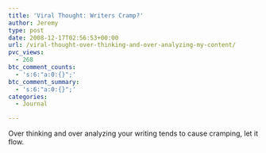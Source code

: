 ```yaml
---
title: 'Viral Thought: Writers Cramp?'
author: Jeremy
type: post
date: 2008-12-17T02:56:53+00:00
url: /viral-thought-over-thinking-and-over-analyzing-my-content/
pvc_views:
  - 268
btc_comment_counts:
  - 's:6:"a:0:{}";'
btc_comment_summary:
  - 's:6:"a:0:{}";'
categories:
  - Journal

---
```

Over thinking and over analyzing your writing tends to cause cramping, let it flow.